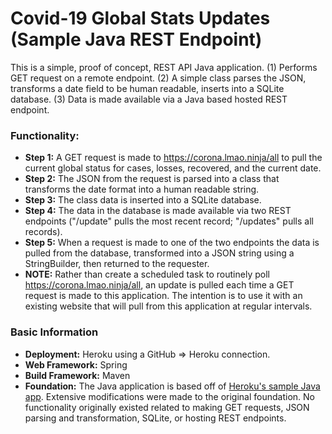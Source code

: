 # Covid-19 Global Stats Updates (Sample Java REST Endpoint)

This is a simple, proof of concept, REST API Java application. (1) Performs GET request on a remote endpoint. (2) A simple class parses the JSON, transforms a date field to be human readable, inserts into a SQLite database. (3) Data is made available via a Java based hosted REST endpoint.

### Functionality:
- **Step 1:** A GET request is made to https://corona.lmao.ninja/all to pull the current global status for cases, losses, recovered, and the current date.
- **Step 2:** The JSON from the request is parsed into a class that transforms the date format into a human readable string.
- **Step 3:** The class data is inserted into a SQLite database.
- **Step 4:** The data in the database is made available via two REST endpoints ("/update" pulls the most recent record; "/updates" pulls all records).
- **Step 5:** When a request is made to one of the two endpoints the data is pulled from the database, transformed into a JSON string using a StringBuilder, then returned to the requester.
- **NOTE:** Rather than create a scheduled task to routinely poll https://corona.lmao.ninja/all, an update is pulled each time a GET request is made to this application. The intention is to use it with an existing website that will pull from this application at regular intervals.

### Basic Information
- **Deployment:** Heroku using a GitHub => Heroku connection.
- **Web Framework:** Spring
- **Build Framework:** Maven
- **Foundation:** The Java application is based off of [Heroku's sample Java app]. Extensive modifications were made to the original foundation. No functionality originally existed related to making GET requests, JSON parsing and transformation, SQLite, or hosting REST endpoints.

[Heroku's sample Java app]: https://github.com/heroku/java-getting-started
